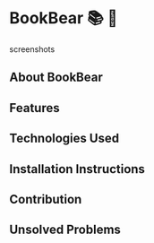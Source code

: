 # BookBear :books: :bear:

screenshots

## About BookBear

## Features

## Technologies Used

## Installation Instructions

## Contribution

## Unsolved Problems
